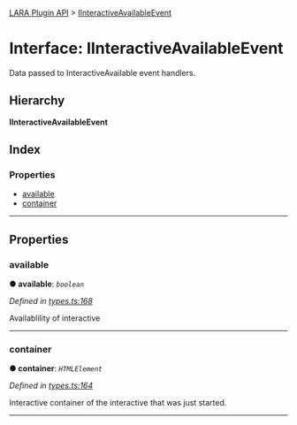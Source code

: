 [LARA Plugin API](../README.md) > [IInteractiveAvailableEvent](../interfaces/iinteractiveavailableevent.md)

# Interface: IInteractiveAvailableEvent

Data passed to InteractiveAvailable event handlers.

## Hierarchy

**IInteractiveAvailableEvent**

## Index

### Properties

* [available](iinteractiveavailableevent.md#available)
* [container](iinteractiveavailableevent.md#container)

---

## Properties

<a id="available"></a>

###  available

**● available**: *`boolean`*

*Defined in [types.ts:168](https://github.com/concord-consortium/lara/blob/b02dfc31/lara-typescript/src/plugin-api/types.ts#L168)*

Availablility of interactive

___
<a id="container"></a>

###  container

**● container**: *`HTMLElement`*

*Defined in [types.ts:164](https://github.com/concord-consortium/lara/blob/b02dfc31/lara-typescript/src/plugin-api/types.ts#L164)*

Interactive container of the interactive that was just started.

___

